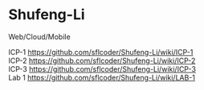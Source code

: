 # Shufeng-Li
Web/Cloud/Mobile

ICP-1 https://github.com/sflcoder/Shufeng-Li/wiki/ICP-1  
ICP-2 https://github.com/sflcoder/Shufeng-Li/wiki/ICP-2  
ICP-3 https://github.com/sflcoder/Shufeng-Li/wiki/ICP-3  
Lab 1 https://github.com/sflcoder/Shufeng-Li/wiki/LAB-1
